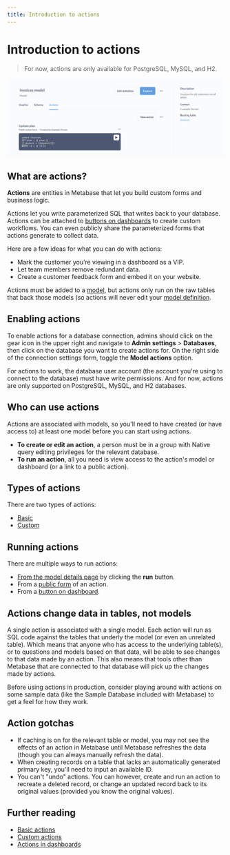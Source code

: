 ```yaml
---
title: Introduction to actions
---
```


# Introduction to actions

> For now, actions are only available for PostgreSQL, MySQL, and H2.

![Example action](./images/example-action.png)

## What are actions?

**Actions** are entities in Metabase that let you build custom forms and business logic.

Actions let you write parameterized SQL that writes back to your database. Actions can be attached to [buttons on dashboards](../dashboards/actions.md) to create custom workflows. You can even publicly share the parameterized forms that actions generate to collect data.

Here are a few ideas for what you can do with actions:

- Mark the customer you’re viewing in a dashboard as a VIP.
- Let team members remove redundant data.
- Create a customer feedback form and embed it on your website.

Actions must be added to a [model](../data-modeling/models.md), but actions only run on the raw tables that back those models (so actions will never edit your [model definition](../data-modeling/models.md#edit-a-models-query).

## Enabling actions

To enable actions for a database connection, admins should click on the gear icon in the upper right and navigate to **Admin settings** > **Databases**, then click on the database you want to create actions for. On the right side of the connection settings form, toggle the **Model actions** option.

For actions to work, the database user account (the account you're using to connect to the database) must have write permissions. And for now, actions are only supported on PostgreSQL, MySQL, and H2 databases.

## Who can use actions

Actions are associated with models, so you'll need to have created (or have access to) at least one model before you can start using actions.

- **To create or edit an action**, a person must be in a group with Native query editing privileges for the relevant database.
- **To run an action**, all you need is view access to the action's model or dashboard (or a link to a public action).

## Types of actions

There are two types of actions:

- [Basic](./basic.md)
- [Custom](./custom.md)

## Running actions

There are multiple ways to run actions:

- [From the model details page](../data-modeling/models.md#model-detail-page) by clicking the **run** button.
- From a [public form](./custom.md#make-public) of an action.
- From a [button on dashboard](../dashboards/actions.md).

## Actions change data in tables, not models

A single action is associated with a single model. Each action will run as SQL code against the tables that underly the model (or even an unrelated table). Which means that anyone who has access to the underlying table(s), or to questions and models based on that data, will be able to see changes to that data made by an action. This also means that tools other than Metabase that are connected to that database will pick up the changes made by actions.

Before using actions in production, consider playing around with actions on some sample data (like the Sample Database included with Metabase) to get a feel for how they work.

## Action gotchas

- If caching is on for the relevant table or model, you may not see the effects of an action in Metabase until Metabase refreshes the data (though you can always manually refresh the data).
- When creating records on a table that lacks an automatically generated primary key, you'll need to input an available ID.
- You can't "undo" actions. You can however, create and run an action to recreate a deleted record, or change an updated record back to its original values (provided you know the original values).

## Further reading

- [Basic actions](./basic.md)
- [Custom actions](./custom.md)
- [Actions in dashboards](../dashboards/actions.md)
